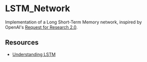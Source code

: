 # LSTM_Network

Implementation of a Long Short-Term Memory network, inspired by OpenAI's [Request for Research 2.0](https://blog.openai.com/requests-for-research-2/). 

## Resources

* [Understanding LSTM](http://colah.github.io/posts/2015-08-Understanding-LSTMs/)
